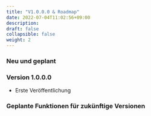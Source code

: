 ```yaml
---
title: "V1.0.0.0 & Roadmap"
date: 2022-07-04T11:02:56+09:00
description: 
draft: false
collapsible: false
weight: 2
---
```

### Neu und geplant

### Version 1.0.0.0
- Erste Veröffentlichung

### Geplante Funktionen für zukünftige Versionen
